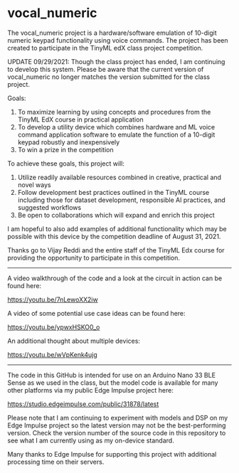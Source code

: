 # vocal_numeric
The vocal_numeric project is a hardware/software emulation of 10-digit numeric keypad functionality using voice commands. The project has been created to participate in the TinyML edX class project competition. 

UPDATE 09/29/2021:
Though the class project has ended, I am continuing to develop this system. Please be aware that the current version of vocal_numeric no longer matches the version submitted for the class project. 

Goals:
1. To maximize learning by using concepts and procedures from the TinyML EdX course in practical application
2. To develop a utility device which combines hardware and ML voice command application software to emulate the function of a 10-digit keypad robustly and inexpensively
3. To win a prize in the competition

To achieve these goals, this project will:
1. Utilize readily available resources combined in creative, practical and novel ways
2. Follow development best practices outlined in the TinyML course including those for dataset development, responsible AI practices, and suggested workflows
3. Be open to collaborations which will expand and enrich this project


I am hopeful to also add examples of additional functionality which may be possible with this device by the competition deadline of August 31, 2021.

Thanks go to Vijay Reddi and the entire staff of the TinyML Edx course for providing the opportunity to participate in this competition.

*****
A video walkthrough of the code and a look at the circuit in action can be found here:

https://youtu.be/7nLewoXX2iw

A video of some potential use case ideas can be found here:

https://youtu.be/ypwxHSKO0_o

An additional thought about multiple devices:

https://youtu.be/wVpKenk4ujg
*****
The code in this GitHub is intended for use on an Arduino Nano 33 BLE Sense as we used in the class, but the model code is available for many other platforms via my public Edge Impulse project here:

https://studio.edgeimpulse.com/public/31878/latest

Please note that I am continuing to experiment with models and DSP on my Edge Impulse project so the latest version may not be the best-performing version. Check the version number of the source code in this repository to see what I am currently using as my on-device standard.

Many thanks to Edge Impulse for supporting this project with additional processing time on their servers. 

